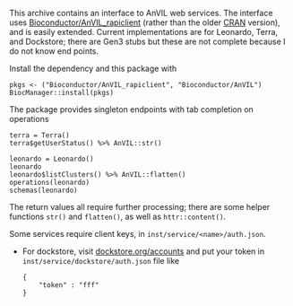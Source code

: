 This archive contains an interface to AnVIL web services. The
interface uses [Bioconductor/AnVIL_rapiclient][7] (rather than the
older [CRAN][6] version), and is easily extended. Current
implementations are for Leonardo, Terra, and Dockstore; there are Gen3
stubs but these are not complete because I do not know end points.

Install the dependency and this package with

    pkgs <- ("Bioconductor/AnVIL_rapiclient", "Bioconductor/AnVIL")
    BiocManager::install(pkgs)

The package provides singleton endpoints with tab completion on
operations

    terra = Terra()
    terra$getUserStatus() %>% AnVIL::str()

    leonardo = Leonardo()
    leonardo
    leonardo$listClusters() %>% AnVIL::flatten()
    operations(leonardo)
    schemas(leonardo)

The return values all require further processing; there are some
helper functions `str()` and `flatten()`, as well as
`httr::content()`.

Some services require client keys, in
`inst/service/<name>/auth.json`.

- For dockstore, visit [dockstore.org/accounts][8] and put your token in
  `inst/service/dockstore/auth.json` file like

    ```
    {
        "token" : "fff"
    }
    ```

[6]: https://cran.r-project.org/package=rapiclient
[7]: https://github.com/Bioconductor/AnVIL_rapiclient
[8]: https://dockstore.org/accounts

